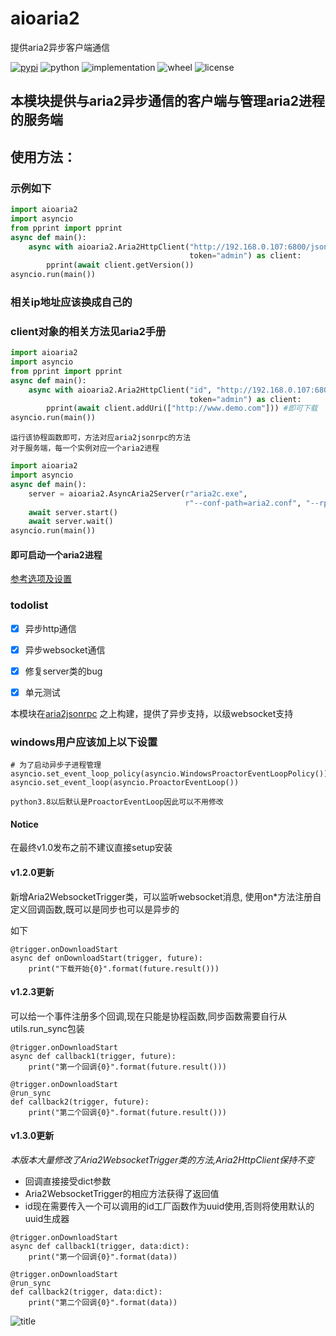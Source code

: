 # aioaria2

提供aria2异步客户端通信

[![pypi](https://img.shields.io/pypi/v/aioaria2.svg)](https://pypi.org/project/aioaria2/) 
![python](https://img.shields.io/pypi/pyversions/aioaria2)
![implementation](https://img.shields.io/pypi/implementation/aioaria2)
![wheel](https://img.shields.io/pypi/wheel/aioaria2)
![license](https://img.shields.io/github/license/synodriver/aioaria2.svg)

## 本模块提供与aria2异步通信的客户端与管理aria2进程的服务端
## 使用方法：
### 示例如下
```python
import aioaria2
import asyncio
from pprint import pprint
async def main():
    async with aioaria2.Aria2HttpClient("http://192.168.0.107:6800/jsonrpc", mode="normal",
                                        token="admin") as client:
        pprint(await client.getVersion())
asyncio.run(main())
```
### 相关ip地址应该换成自己的 
### client对象的相关方法见aria2手册 
```python
import aioaria2
import asyncio
from pprint import pprint
async def main():
    async with aioaria2.Aria2HttpClient("id", "http://192.168.0.107:6800/jsonrpc", "normal",
                                        token="admin") as client:
        pprint(await client.addUri(["http://www.demo.com"])) #即可下载
asyncio.run(main())
```
    运行该协程函数即可，方法对应aria2jsonrpc的方法
    对于服务端，每一个实例对应一个aria2进程
```python
import aioaria2
import asyncio
async def main():
    server = aioaria2.AsyncAria2Server(r"aria2c.exe",
                                       r"--conf-path=aria2.conf", "--rpc-secret=admin", daemon=True)
    await server.start()
    await server.wait()
asyncio.run(main())
```
#### 即可启动一个aria2进程
[参考选项及设置](http://aria2.github.io/manual/en/html/)
### todolist
- [x] 异步http通信
- [x] 异步websocket通信
- [x] 修复server类的bug
- [x] 单元测试


本模块在[aria2jsonrpc](https://xyne.archlinux.ca/projects/python3-aria2jsonrpc)
之上构建，提供了异步支持，以级websocket支持

### windows用户应该加上以下设置     
```
# 为了启动异步子进程管理
asyncio.set_event_loop_policy(asyncio.WindowsProactorEventLoopPolicy())
asyncio.set_event_loop(asyncio.ProactorEventLoop())
```
    python3.8以后默认是ProactorEventLoop因此可以不用修改
#### Notice
在最终v1.0发布之前不建议直接setup安装

#### v1.2.0更新
新增Aria2WebsocketTrigger类，可以监听websocket消息,
使用on*方法注册自定义回调函数,既可以是同步也可以是异步的

如下
```
@trigger.onDownloadStart
async def onDownloadStart(trigger, future):
    print("下载开始{0}".format(future.result()))
```
#### v1.2.3更新
可以给一个事件注册多个回调,现在只能是协程函数,同步函数需要自行从utils.run_sync包装
```
@trigger.onDownloadStart
async def callback1(trigger, future):
    print("第一个回调{0}".format(future.result()))

@trigger.onDownloadStart
@run_sync
def callback2(trigger, future):
    print("第二个回调{0}".format(future.result()))
```
#### v1.3.0更新
*本版本大量修改了Aria2WebsocketTrigger类的方法,Aria2HttpClient保持不变*

* 回调直接接受dict参数 
* Aria2WebsocketTrigger的相应方法获得了返回值
* id现在需要传入一个可以调用的id工厂函数作为uuid使用,否则将使用默认的uuid生成器
```
@trigger.onDownloadStart
async def callback1(trigger, data:dict):
    print("第一个回调{0}".format(data))

@trigger.onDownloadStart
@run_sync
def callback2(trigger, data:dict):
    print("第二个回调{0}".format(data))
```
![title](https://konachan.com/sample/c7f565c0cd96e58908bc852dd754f61a/Konachan.com%20-%20302356%20sample.jpg)